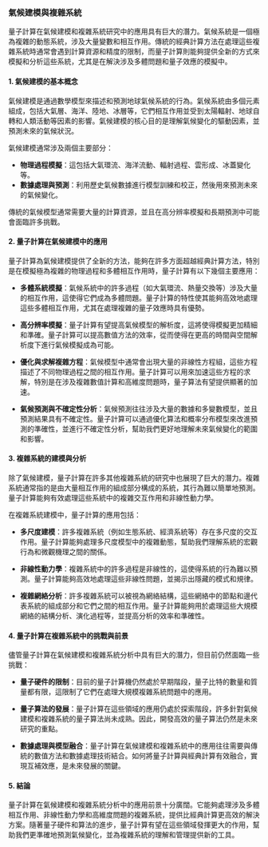 ### **氣候建模與複雜系統**

量子計算在氣候建模和複雜系統研究中的應用具有巨大的潛力。氣候系統是一個極為複雜的動態系統，涉及大量變數和相互作用。傳統的經典計算方法在處理這些複雜系統時通常會遇到計算資源和精度的限制，而量子計算則能夠提供全新的方式來模擬和分析這些系統，尤其是在解決涉及多體問題和量子效應的模擬中。

#### **1. 氣候建模的基本概念**
氣候建模是通過數學模型來描述和預測地球氣候系統的行為。氣候系統由多個元素組成，包括大氣層、海洋、陸地、冰層等，它們相互作用並受到太陽輻射、地球自轉和人類活動等因素的影響。氣候建模的核心目的是理解氣候變化的驅動因素，並預測未來的氣候狀況。

氣候建模通常涉及兩個主要部分：
- **物理過程模擬**：這包括大氣環流、海洋流動、輻射過程、雲形成、冰蓋變化等。
- **數據處理與預測**：利用歷史氣候數據進行模型訓練和校正，然後用來預測未來的氣候變化。

傳統的氣候模型通常需要大量的計算資源，並且在高分辨率模擬和長期預測中可能會面臨許多挑戰。

#### **2. 量子計算在氣候建模中的應用**
量子計算為氣候建模提供了全新的方法，能夠在許多方面超越經典計算方法，特別是在模擬極為複雜的物理過程和多體相互作用時，量子計算有以下幾個主要應用：

- **多體系統模擬**：氣候系統中的許多過程（如大氣環流、熱量交換等）涉及大量的相互作用，這使得它們成為多體問題。量子計算的特性使其能夠高效地處理這些多體相互作用，尤其在處理複雜的量子效應時具有優勢。
  
- **高分辨率模擬**：量子計算有望提高氣候模型的解析度，這將使得模擬更加精細和準確。量子計算可以提高數值方法的效率，從而使得在更高的時間與空間解析度下進行氣候模擬成為可能。

- **優化與求解複雜方程**：氣候模型中通常會出現大量的非線性方程組，這些方程描述了不同物理過程之間的相互作用。量子計算可以用來加速這些方程的求解，特別是在涉及複雜數值計算和高維度問題時，量子算法有望提供顯著的加速。

- **氣候預測與不確定性分析**：氣候預測往往涉及大量的數據和多變數模型，並且預測結果具有不確定性。量子計算可以通過優化算法和概率分布模型來改進預測的準確性，並進行不確定性分析，幫助我們更好地理解未來氣候變化的範圍和影響。

#### **3. 複雜系統的建模與分析**
除了氣候建模，量子計算在許多其他複雜系統的研究中也展現了巨大的潛力。複雜系統通常指的是由大量相互作用的組成部分構成的系統，其行為難以簡單地預測。量子計算能夠有效處理這些系統中的複雜交互作用和非線性動力學。

在複雜系統建模中，量子計算的應用包括：
- **多尺度建模**：許多複雜系統（例如生態系統、經濟系統等）存在多尺度的交互作用。量子計算能夠處理多尺度模型中的複雜動態，幫助我們理解系統的宏觀行為和微觀機理之間的關係。
  
- **非線性動力學**：複雜系統中的許多過程是非線性的，這使得系統的行為難以預測。量子計算能夠高效地處理這些非線性問題，並揭示出隱藏的模式和規律。

- **複雜網絡分析**：許多複雜系統可以被視為網絡結構，這些網絡中的節點和邊代表系統的組成部分和它們之間的相互作用。量子計算能夠用於處理這些大規模網絡的結構分析、演化過程等，並提高分析的效率和準確性。

#### **4. 量子計算在複雜系統中的挑戰與前景**
儘管量子計算在氣候建模和複雜系統分析中具有巨大的潛力，但目前仍然面臨一些挑戰：

- **量子硬件的限制**：目前的量子計算機仍然處於早期階段，量子比特的數量和質量都有限，這限制了它們在處理大規模複雜系統問題中的應用。
  
- **量子算法的發展**：量子計算在這些領域的應用仍處於探索階段，許多針對氣候建模和複雜系統的量子算法尚未成熟。因此，開發高效的量子算法仍然是未來研究的重點。

- **數據處理與模型融合**：量子計算在氣候建模和複雜系統中的應用往往需要與傳統的數值方法和數據處理技術結合。如何將量子計算與經典計算有效融合，實現互補效應，是未來發展的關鍵。

#### **5. 結論**
量子計算在氣候建模和複雜系統分析中的應用前景十分廣闊。它能夠處理涉及多體相互作用、非線性動力學和高維度問題的複雜系統，提供比經典計算更高效的解決方案。隨著量子硬件和算法的進步，量子計算有望在這些領域發揮更大的作用，幫助我們更準確地預測氣候變化，並為複雜系統的理解和管理提供新的工具。